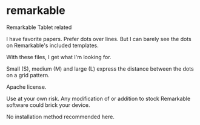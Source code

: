 # remarkable
Remarkable Tablet related

I have favorite papers. Prefer dots over lines. But I can barely see the dots on Remarkable's included templates.

With these files, I get what I'm looking for.

Small (S), medium (M) and large (L) express the distance between the dots on a grid pattern. 

Apache license.

Use at your own risk. Any modification of or addition to stock Remarkable software could brick your device.

No installation method recommended here.
